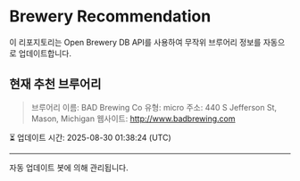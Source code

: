 # Brewery Recommendation

이 리포지토리는 Open Brewery DB API를 사용하여 무작위 브루어리 정보를 자동으로 업데이트합니다.

## 현재 추천 브루어리
> 브루어리 이름: BAD Brewing Co
유형: micro
주소: 440 S Jefferson St, Mason, Michigan
웹사이트: http://www.badbrewing.com

⏳ 업데이트 시간: 2025-08-30 01:38:24 (UTC)

---
자동 업데이트 봇에 의해 관리됩니다.